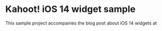 # Kahoot! iOS 14 widget sample

This sample project accompanies the blog post about iOS 14 widgets at 
